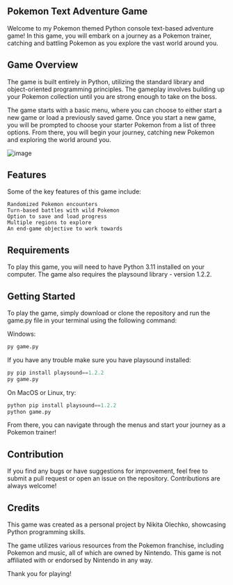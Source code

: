 ## Pokemon Text Adventure Game

Welcome to my Pokemon themed Python console text-based adventure game! In this game, you will embark on a journey as a Pokemon trainer, catching and battling Pokemon as you explore the vast world around you.

## Game Overview

The game is built entirely in Python, utilizing the standard library and object-oriented programming principles. The gameplay involves building up your Pokemon collection until you are strong enough to take on the boss.

The game starts with a basic menu, where you can choose to either start a new game or load a previously saved game. Once you start a new game, you will be prompted to choose your starter Pokemon from a list of three options. From there, you will begin your journey, catching new Pokemon and exploring the world around you.

![image](https://github.com/nikita-olechko/Pokemon-In-Python/assets/96552468/ba108227-7672-42e4-b797-a9ab854123fa)

## Features

Some of the key features of this game include:

    Randomized Pokemon encounters
    Turn-based battles with wild Pokemon
    Option to save and load progress
    Multiple regions to explore
    An end-game objective to work towards

## Requirements

To play this game, you will need to have Python 3.11 installed on your computer. The game also requires the playsound library - version 1.2.2.

## Getting Started

To play the game, simply download or clone the repository and run the game.py file in your terminal using the following command:

Windows:
```python
py game.py
```

If you have any trouble make sure you have playsound installed:
```python
py pip install playsound==1.2.2
py game.py
```

On MacOS or Linux, try:
```python
python pip install playsound==1.2.2
python game.py
```

From there, you can navigate through the menus and start your journey as a Pokemon trainer!

## Contribution

If you find any bugs or have suggestions for improvement, feel free to submit a pull request or open an issue on the repository. Contributions are always welcome!

## Credits

This game was created as a personal project by Nikita Olechko, showcasing Python programming skills.

The game utilizes various resources from the Pokemon franchise, including Pokemon and music, all of which are owned by Nintendo. This game is not affiliated with or endorsed by Nintendo in any way.

Thank you for playing!
